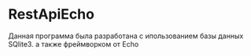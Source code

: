 # RestApiEcho
Данная программа была разработана с ипользованием базы данных SQlite3. а также фреймворком от Echo
